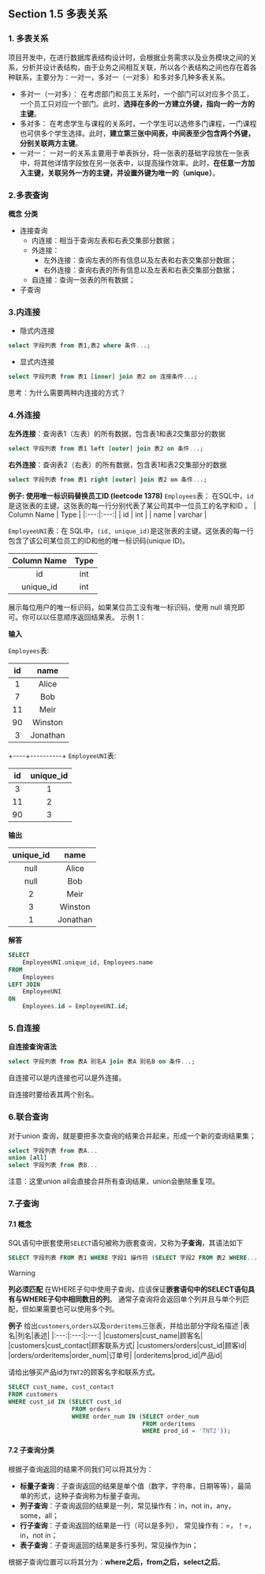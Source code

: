 ## Section 1.5 多表关系
### 1. 多表关系
项目开发中，在进行数据库表结构设计时，会根据业务需求以及业务模块之间的关系，分析并设计表结构，由于业务之间相互关联，所以各个表结构之间也存在着各种联系，主要分为：一对一，多对一（一对多）和多对多几种多表关系。

- 多对一（一对多）： 在考虑部门和员工关系时，一个部门可以对应多个员工，一个员工只对应一个部门。此时，**选择在多的一方建立外键，指向一的一方的主键**。
- 多对多： 在考虑学生与课程的关系时，一个学生可以选修多门课程，一门课程也可供多个学生选择。此时，**建立第三张中间表，中间表至少包含两个外键，分别关联两方主键**。
- 一对一： 一对一的关系主要用于单表拆分，将一张表的基础字段放在一张表中，将其他详情字段放在另一张表中，以提高操作效率。此时，**在任意一方加入主键，关联另外一方的主键，并设置外键为唯一的（unique）**。

### 2.多表查询
**概念**
**分类**
- 连接查询
     - 内连接：相当于查询左表和右表交集部分数据；
     - 外连接：
         - 左外连接：查询左表的所有信息以及左表和右表交集部分数据；
         - 右外连接：查询右表的所有信息以及左表和右表交集部分数据；
     - 自连接：查询一张表的所有数据；
- 子查询


###  3.内连接
- 隐式内连接
```sql
select 字段列表 from 表1,表2 where 条件...;
```

- 显式内连接
```sql
select 字段列表 from 表1 [inner] join 表2 on 连接条件...;
```

思考：为什么需要两种内连接的方式？

### 4.外连接
**左外连接**：查询表1（左表）的所有数据，包含表1和表2交集部分的数据
```sql
select 字段列表 from 表1 left [outer] join 表2 on 条件...;
```

**右外连接**：查询表2（右表）的所有数据，包含表1和表2交集部分的数据
```sql
select 字段列表 from 表1 right [outer] join 表2 on 条件...;
```


**例子: 使用唯一标识码替换员工ID (leetcode 1378)**
`Employees`表： 在SQL中，`id`是这张表的主键。这张表的每一行分别代表了某公司其中一位员工的名字和ID 。
| Column Name   | Type    |
|:---:|:---:|
| id            | int     |
| name          | varchar |

`EmployeeUNI`表：在 SQL中，`(id, unique_id)`是这张表的主键。这张表的每一行包含了该公司某位员工的ID和他的唯一标识码(unique ID)。

| Column Name   | Type    |
|:---:|:---:|
| id            | int     |
| unique_id     | int     |

展示每位用户的唯一标识码，如果某位员工没有唯一标识码，使用 null 填充即可。你可以以任意顺序返回结果表。
示例 1：

**输入**

`Employees`表:

| id | name     |
|:---:|:---:|
| 1  | Alice    |
| 7  | Bob      |
| 11 | Meir     |
| 90 | Winston  |
| 3  | Jonathan |
+----+----------+
`EmployeeUNI`表:

| id | unique_id |
|:---:|:---:|
| 3  | 1         |
| 11 | 2         |
| 90 | 3         |

**输出**

| unique_id | name     |
|:---:|:---:|
| null      | Alice    |
| null      | Bob      |
| 2         | Meir     |
| 3         | Winston  |
| 1         | Jonathan |

**解答**
```sql
SELECT 
    EmployeeUNI.unique_id, Employees.name
FROM 
    Employees
LEFT JOIN 
    EmployeeUNI 
ON 
    Employees.id = EmployeeUNI.id;
```

### 5.自连接
**自连接查询语法**
```sql
select 字段列表 from 表A 别名A join 表A 别名B on 条件...;
```
自连接可以是内连接也可以是外连接。

自连接时要给表其两个别名。

### 6.联合查询
对于union 查询，就是要把多次查询的结果合并起来，形成一个新的查询结果集；

```sql
select 字段列表 from 表A...
union [all]
select 字段列表 from 表B...
```

注意：这里union all会直接合并所有查询结果，union会删除重复项。

### 7.子查询
#### 7.1 概念
SQL语句中嵌套使用`SELECT`语句被称为嵌套查询，又称为**子查询**，其语法如下
```sql
SELECT 字段列表 FROM 表1 WHERE 字段1 操作符 (SELECT 字段2 FROM 表2 WHERE...);
```
> [!WARNING]
> **列必须匹配**
> 在WHERE子句中使用子查询，应该保证**嵌套语句中的SELECT语句具有与WHERE子句中相同数目的列**。
> 通常子查询将会返回单个列并且与单个列匹配，但如果需要也可以使用多个列。

**例子** 给出`customers`,`orders`以及`orderitems`三张表，并给出部分字段名描述
|表名|列名|表述|
|:---:|:---:|:---:|
|customers|cust_name|顾客名|
|customers|cust_contact|顾客联系方式|
|customers/orders|cust_id|顾客id|
|orders/orderitems|order_num|订单号|
|orderitems|prod_id|产品id|

请给出够买产品id为`TNT2`的顾客名字和联系方式。

```sql
SELECT cust_name, cust_contact
FROM customers
WHERE cust_id IN (SELECT cust_id
                  FROM orders
                  WHERE order_num IN (SELECT order_num
                                      FROM orderitems
                                      WHERE prod_id = 'TNT2'));
```

#### 7.2 子查询分类
根据子查询返回的结果不同我们可以将其分为：
- **标量子查询**：子查询返回的结果是单个值（数字，字符串，日期等等），最简单的形式，这种子查询称为标量子查询。
- **列子查询**：子查询返回的结果是一列，常见操作有：in，not in，any，some，all；
- **行子查询**：子查询返回的结果是一行（可以是多列）， 常见操作有：=，！=，in，not in；
- **表子查询**：子查询返回的结果是多行多列，常见操作为in；

根据子查询位置可以将其分为：**where之后，from之后，select之后**。


